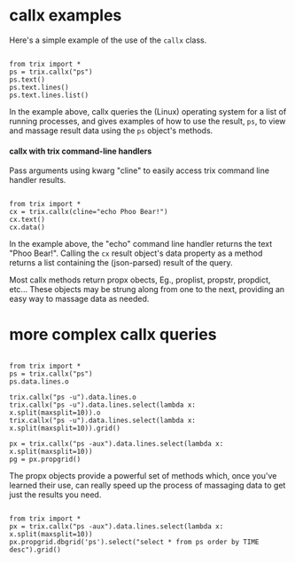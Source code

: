 
# callx examples

Here's a simple example of the use of the `callx` class.

```python3

from trix import *
ps = trix.callx("ps")
ps.text()
ps.text.lines()
ps.text.lines.list()

```

In the example above, callx queries the (Linux) operating system for 
a list of running processes, and gives examples of how to use the
result, `ps`, to view and massage result data using the  `ps` object's
methods.



#### callx with trix command-line handlers

Pass arguments using kwarg "cline" to easily access trix command
line handler results.

```python3

from trix import *
cx = trix.callx(cline="echo Phoo Bear!")
cx.text()
cx.data()

```

In the example above, the "echo" command line handler returns the
text "Phoo Bear!". Calling the `cx` result object's data property as
a method returns a list containing the (json-parsed) result of the 
query.

Most callx methods return propx obects, Eg., proplist, propstr,
propdict, etc... These objects may be strung along from one to the
next, providing an easy way to massage data as needed. 


# more complex callx queries

```python3

from trix import *
ps = trix.callx("ps")
ps.data.lines.o

trix.callx("ps -u").data.lines.o
trix.callx("ps -u").data.lines.select(lambda x: x.split(maxsplit=10)).o
trix.callx("ps -u").data.lines.select(lambda x: x.split(maxsplit=10)).grid()

px = trix.callx("ps -aux").data.lines.select(lambda x: x.split(maxsplit=10))
pg = px.propgrid()

```

The propx objects provide a powerful set of methods which, once you've
learned their use, can really speed up the process of massaging data 
to get just the results you need.


```python3

from trix import *
px = trix.callx("ps -aux").data.lines.select(lambda x: x.split(maxsplit=10))
px.propgrid.dbgrid('ps').select("select * from ps order by TIME desc").grid()

```
